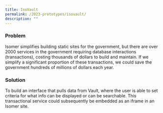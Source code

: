 ```yaml
---
title: IsoVault
permalink: /2023-prototypes/isovault/
description: ""
---
```

### Problem
Isomer simplifies building static sites for the government, but there are over 2000 services in the government requiring database interactions (transactions), costing thousands of dollars to build and maintain. If we simplify a significant proportion of these transactions, we could save the government hundreds of millions of dollars each year.

### Solution
To build an interface that pulls data from Vault, where the user is able to set criteria for what info can be displayed or can be searchable. This transactional service could subsequently be embedded as an iframe in an Isomer site.